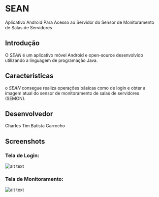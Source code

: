 SEAN
====
Aplicativo Android Para Acesso ao Servidor do Sensor de Monitoramento de Salas de Servidores

## Introdução #
O _SEAN_ é um aplicativo móvel Android e open-source desenvolvido utilizando a linguagem de programação Java.

## Características #
o _SEAN_ consegue realiza operações básicas como de login e obter a imagem atual do sensor de monitoramento de salas de servidores (SEMON).

## Desenvolvedor #
Charles Tim Batista Garrocho

## Screenshots #
### Tela de Login:

![alt text](https://raw.github.com/CharlesGarrocho/SEAN/master/samples/tela_login.png "Tela de Login")

### Tela de Monitoramento:

![alt text](https://raw.github.com/CharlesGarrocho/SEAN/master/samples/tela_monitoramento.png "Tela de Monitoramento")
